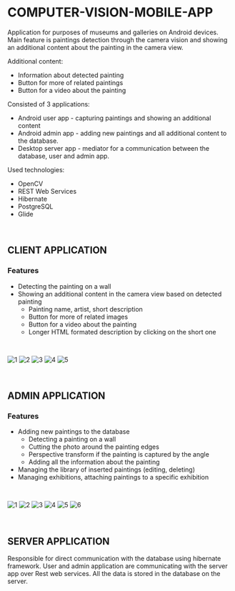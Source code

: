 # COMPUTER-VISION-MOBILE-APP
Application for purposes of museums and galleries on Android devices.  
Main feature is paintings detection through the 
camera vision and showing an additional content about the painting in the camera view.  

Additional content:
* Information about detected painting
* Button for more of related paintings
* Button for a video about the painting

Consisted of 3 applications:  
* Android user app - capturing paintings and showing an additional content
* Android admin app - adding new paintings and all additional content to the database. 
* Desktop server app - mediator for a communication between the database, user and admin app.

Used technologies:
* OpenCV 
* REST Web Services
* Hibernate
* PostgreSQL
* Glide

<br/>

## CLIENT APPLICATION
### Features
* Detecting the painting on a wall
* Showing an additional content in the camera view based on detected painting
  * Painting name, artist, short description
  * Button for more of related images
  * Button for a video about the painting
  * Longer HTML formated description by clicking on the short one
<br/>

![1](https://user-images.githubusercontent.com/18516460/69900301-caa0f600-1371-11ea-8995-ae60164213de.png)
![2](https://user-images.githubusercontent.com/18516460/69900302-cb398c80-1371-11ea-9dbc-0520f9e6d71e.png)
![3](https://user-images.githubusercontent.com/18516460/69900303-cb398c80-1371-11ea-8b24-b3a8ba9a572a.png)
![4](https://user-images.githubusercontent.com/18516460/69900304-cb398c80-1371-11ea-9c09-76ab14c4621c.png)
![5](https://user-images.githubusercontent.com/18516460/69900305-cbd22300-1371-11ea-853c-8cc0b0f9d7ec.png)

<br/>
 
## ADMIN APPLICATION
### Features
* Adding new paintings to the database
  * Detecting a painting on a wall
  * Cutting the photo around the painting edges
  * Perspective transform if the painting is captured by the angle
  * Adding all the information about the painting
* Managing the library of inserted paintings (editing, deleting)
* Managing exhibitions, attaching paintings to a specific exhibition
<br/>

![1](https://user-images.githubusercontent.com/18516460/69900326-05a32980-1372-11ea-8b5e-85edd7c6bd9c.png)
![2](https://user-images.githubusercontent.com/18516460/69900327-05a32980-1372-11ea-90d2-5f1035aefd0a.png)
![3](https://user-images.githubusercontent.com/18516460/69900328-063bc000-1372-11ea-8b75-de8fae051b0a.png)
![4](https://user-images.githubusercontent.com/18516460/69900329-063bc000-1372-11ea-89b0-be6395deca51.png)
![5](https://user-images.githubusercontent.com/18516460/69900330-063bc000-1372-11ea-8a72-7178a5fad8d3.png)
![6](https://user-images.githubusercontent.com/18516460/69900331-063bc000-1372-11ea-84fc-983085d86844.png)

<br/>

## SERVER APPLICATION
Responsible for direct communication with the database using hibernate framework. User and admin application are communicating with the server app over Rest web services. All the data is stored in the database on the server.
